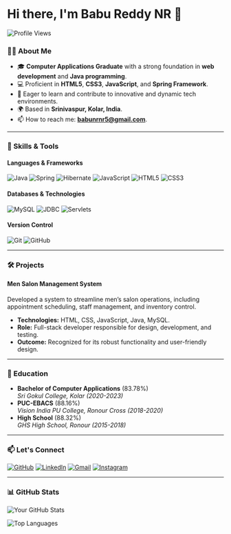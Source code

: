 # Hi there, I'm Babu Reddy NR 👋

![Profile Views](https://komarev.com/ghpvc/?username=babureddynr&style=flat-square&color=blue)

### 👨‍💻 About Me
- 🎓 **Computer Applications Graduate** with a strong foundation in **web development** and **Java programming**.
- 💻 Proficient in **HTML5**, **CSS3**, **JavaScript**, and **Spring Framework**.
- 🌱 Eager to learn and contribute to innovative and dynamic tech environments.
- 🌍 Based in **Srinivaspur, Kolar, India**.
- 📫 How to reach me: **[babunrnr5@gmail.com](mailto:babunrnr5@gmail.com)**.
---
### 🔧 Skills & Tools

#### Languages & Frameworks
![Java](https://img.shields.io/badge/Java-ED8B00?style=for-the-badge&logo=java&logoColor=white)
![Spring](https://img.shields.io/badge/Spring-6DB33F?style=for-the-badge&logo=spring&logoColor=white)
![Hibernate](https://img.shields.io/badge/Hibernate-59666C?style=for-the-badge&logo=hibernate&logoColor=white)
![JavaScript](https://img.shields.io/badge/JavaScript-F7DF1E?style=for-the-badge&logo=javascript&logoColor=black)
![HTML5](https://img.shields.io/badge/HTML5-E34F26?style=for-the-badge&logo=html5&logoColor=white)
![CSS3](https://img.shields.io/badge/CSS3-1572B6?style=for-the-badge&logo=css3&logoColor=white)

#### Databases & Technologies
![MySQL](https://img.shields.io/badge/MySQL-005C84?style=for-the-badge&logo=mysql&logoColor=white)
![JDBC](https://img.shields.io/badge/JDBC-007396?style=for-the-badge&logo=java&logoColor=white)
![Servlets](https://img.shields.io/badge/Servlets-1E4A5F?style=for-the-badge&logo=apache&logoColor=white)

#### Version Control
![Git](https://img.shields.io/badge/Git-F05032?style=for-the-badge&logo=git&logoColor=white)
![GitHub](https://img.shields.io/badge/GitHub-181717?style=for-the-badge&logo=github&logoColor=white)

---

### 🛠️ Projects

#### Men Salon Management System
Developed a system to streamline men’s salon operations, including appointment scheduling, staff management, and inventory control.
- **Technologies:** HTML, CSS, JavaScript, Java, MySQL.
- **Role:** Full-stack developer responsible for design, development, and testing.
- **Outcome:** Recognized for its robust functionality and user-friendly design.

---

### 🏅 Education
- **Bachelor of Computer Applications** (83.78%)  
  *Sri Gokul College, Kolar (2020-2023)*
- **PUC-EBACS** (88.16%)  
  *Vision India PU College, Ronour Cross (2018-2020)*
- **High School** (88.32%)  
  *GHS High School, Ronour (2015-2018)*

---

### 📫 Let's Connect

[![GitHub](https://img.shields.io/badge/GitHub-181717?style=for-the-badge&logo=github&logoColor=white)](https://github.com/babureddynr)
[![LinkedIn](https://img.shields.io/badge/LinkedIn-0077B5?style=for-the-badge&logo=linkedin&logoColor=white)](http://linkedin.com/in/babu-reddy-nr-40a0b02b9)
[![Gmail](https://img.shields.io/badge/Gmail-EA4335?style=for-the-badge&logo=gmail&logoColor=white)](mailto:babunrnr5@gmail.com)
[![Instagram](https://img.shields.io/badge/Instagram-E4405F?style=for-the-badge&logo=instagram&logoColor=white)](https://www.instagram.com/reddy._.drew?igsh=aDZ1N3kxYnE0bDRz&utm_source=qr)


---

### 📊 GitHub Stats
![Your GitHub Stats](https://github-readme-stats.vercel.app/api?username=babureddynr&show_icons=true&theme=radical)

![Top Languages](https://github-readme-stats.vercel.app/api/top-langs/?username=babureddynr&layout=compact&theme=radical)
